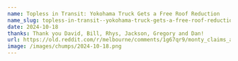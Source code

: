 ```yaml
---
name: Topless in Transit: Yokohama Truck Gets a Free Roof Reduction
name_slug: topless-in-transit--yokohama-truck-gets-a-free-roof-reduction
date: 2024-10-18
thanks: Thank you David, Bill, Rhys, Jackson, Gregory and Dan!
url: https://old.reddit.com/r/melbourne/comments/1g67qr9/monty_claims_another_victim/
image: /images/chumps/2024-10-18.png
---
```

